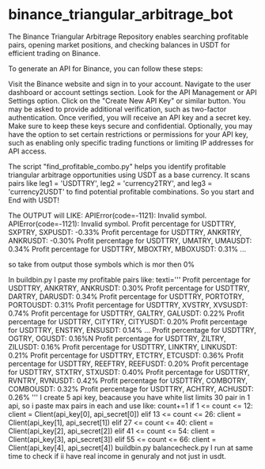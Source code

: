 # binance_triangular_arbitrage_bot
The Binance Triangular Arbitrage Repository enables searching profitable pairs, opening market positions, and checking balances in USDT for efficient trading on Binance.


To generate an API for Binance, you can follow these steps:

Visit the Binance website and sign in to your account.
Navigate to the user dashboard or account settings section.
Look for the API Management or API Settings option.
Click on the "Create New API Key" or similar button.
You may be asked to provide additional verification, such as two-factor authentication.
Once verified, you will receive an API key and a secret key. Make sure to keep these keys secure and confidential.
Optionally, you may have the option to set certain restrictions or permissions for your API key, such as enabling only specific trading functions or limiting IP addresses for API access.


The script "find_profitable_combo.py" helps you identify profitable triangular arbitrage opportunities using USDT as a base currency. It scans pairs like leg1 = 'USDTTRY', leg2 = 'currency2TRY', and leg3 = 'currency2USDT' to find potential profitable combinations.
So you start and End with USDT!


The OUTPUT will LIKE:
APIError(code=-1121): Invalid symbol.
APIError(code=-1121): Invalid symbol.
Profit percentage for USDTTRY, SXPTRY, SXPUSDT: -0.33%
Profit percentage for USDTTRY, ANKRTRY, ANKRUSDT: -0.30%
Profit percentage for USDTTRY, UMATRY, UMAUSDT: 0.34%
Profit percentage for USDTTRY, MBOXTRY, MBOXUSDT: 0.31%
...

so take from output those symbols which is mor then 0%


In buildbin.py I paste my profitable pairs like:
texti='''
    Profit percentage for USDTTRY, ANKRTRY, ANKRUSDT: 0.30%
    Profit percentage for USDTTRY, DARTRY, DARUSDT: 0.34%
    Profit percentage for USDTTRY, PORTOTRY, PORTOUSDT: 0.31%
    Profit percentage for USDTTRY, XVSTRY, XVSUSDT: 0.74%
    Profit percentage for USDTTRY, GALTRY, GALUSDT: 0.22%
    Profit percentage for USDTTRY, CITYTRY, CITYUSDT: 0.20%
    Profit percentage for USDTTRY, ENSTRY, ENSUSDT: 0.14%
    ...
    Profit percentage for USDTTRY, OGTRY, OGUSDT: 0.16%N
    Profit percentage for USDTTRY, ZILTRY, ZILUSDT: 0.16%
    Profit percentage for USDTTRY, LINKTRY, LINKUSDT: 0.21%
    Profit percentage for USDTTRY, ETCTRY, ETCUSDT: 0.36%
    Profit percentage for USDTTRY, REEFTRY, REEFUSDT: 0.20%
    Profit percentage for USDTTRY, STXTRY, STXUSDT: 0.40%
    Profit percentage for USDTTRY, RVNTRY, RVNUSDT: 0.42%
    Profit percentage for USDTTRY, COMBOTRY, COMBOUSDT: 0.32%
    Profit percentage for USDTTRY, ACHTRY, ACHUSDT: 0.26%
    '''
I create 5 api key, beacause you have white list limits 30 pair in 1 api, so i paste max pairs in each and use like:
count+=1
        if 1 <= count <= 12:
            client = Client(api_key[0], api_secret[0])
        elif 13 <= count <= 26:
            client = Client(api_key[1], api_secret[1])
        elif 27 <= count <= 40:
            client = Client(api_key[2], api_secret[2])
        elif 41 <= count <= 54:
            client = Client(api_key[3], api_secret[3])
        elif 55 <= count <= 66:
            client = Client(api_key[4], api_secret[4])
buildbin.py balancecheck.py I run at same time to check if ii have real income in genuraly and not just in usdt.
